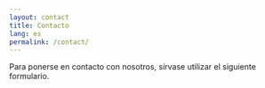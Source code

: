 ```yaml
---
layout: contact
title: Contacto
lang: es
permalink: /contact/
---
```


Para ponerse en contacto con nosotros, sírvase utilizar el siguiente formulario.
